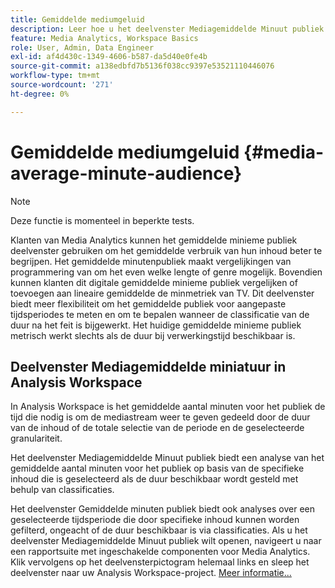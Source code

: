 ```yaml
---
title: Gemiddelde mediumgeluid
description: Leer hoe u het deelvenster Mediagemiddelde Minuut publiek kunt gebruiken om een gemiddeld aantal minuten publiek voor een bepaald stuk inhoud of over een aangepaste tijdsperiode te analyseren.
feature: Media Analytics, Workspace Basics
role: User, Admin, Data Engineer
exl-id: af4d430c-1349-4606-b587-da5d40e0fe4b
source-git-commit: a138edbfd7b5136f038cc9397e53521110446076
workflow-type: tm+mt
source-wordcount: '271'
ht-degree: 0%

---
```


# Gemiddelde mediumgeluid {#media-average-minute-audience}

>[!NOTE]
>
>Deze functie is momenteel in beperkte tests.


Klanten van Media Analytics kunnen het gemiddelde minieme publiek deelvenster gebruiken om het gemiddelde verbruik van hun inhoud beter te begrijpen. Het gemiddelde minutenpubliek maakt vergelijkingen van programmering van om het even welke lengte of genre mogelijk. Bovendien kunnen klanten dit digitale gemiddelde minieme publiek vergelijken of toevoegen aan lineaire gemiddelde de minmetriek van TV. Dit deelvenster biedt meer flexibiliteit om het gemiddelde publiek voor aangepaste tijdsperiodes te meten en om te bepalen wanneer de classificatie van de duur na het feit is bijgewerkt. Het huidige gemiddelde minieme publiek metrisch werkt slechts als de duur bij verwerkingstijd beschikbaar is.

## Deelvenster Mediagemiddelde miniatuur in Analysis Workspace

In Analysis Workspace is het gemiddelde aantal minuten voor het publiek de tijd die nodig is om de mediastream weer te geven gedeeld door de duur van de inhoud of de totale selectie van de periode en de geselecteerde granulariteit.


Het deelvenster Mediagemiddelde Minuut publiek biedt een analyse van het gemiddelde aantal minuten voor het publiek op basis van de specifieke inhoud die is geselecteerd als de duur beschikbaar wordt gesteld met behulp van classificaties.

Het deelvenster Gemiddelde minuten publiek biedt ook analyses over een geselecteerde tijdsperiode die door specifieke inhoud kunnen worden gefilterd, ongeacht of de duur beschikbaar is via classificaties. Als u het deelvenster Mediagemiddelde Minuut publiek wilt openen, navigeert u naar een rapportsuite met ingeschakelde componenten voor Media Analytics. Klik vervolgens op het deelvensterpictogram helemaal links en sleep het deelvenster naar uw Analysis Workspace-project. [Meer informatie...](https://experienceleague.adobe.com/docs/analytics/analyze/analysis-workspace/panels/average-minute-audience-panel.html?lang=en)

<!-- ## DOES THIS APPLY Get Concurrent Viewers via Analytics Reporting API

REVISE You can also get concurrent viewer data for up to 1-month at a time at minute-level granularity using the Analytics Reporting API 2.0.  The reporting API uses the same definition of concurrent viewers as Analysis Workspace.  For more information see [_*Get concurrent viewers JSON report data with Analytics 2.0 APIs*_](/help/media-reports/media-default-reports/get-concurrent-json20.md). -->
